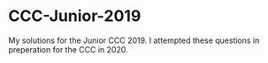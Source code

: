 # CCC-Junior-2019
My solutions for the Junior CCC 2019.
I attempted these questions in preperation for the CCC in 2020.
